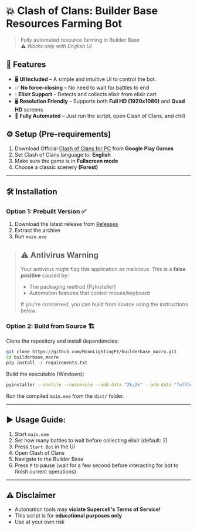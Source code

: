 # 💥 Clash of Clans: Builder Base Resources Farming Bot

> Fully automated resource farming in Builder Base  
> ⚠️ *Works only with English UI*


## 🚀 Features

- 🖥️ **UI Included** – A simple and intuitive UI to control the bot.
- ✅ **No force-closing** – No need to wait for battles to end
- 💧 **Elixir Support** – Detects and collects elixir from elixir cart
- 🖥️ **Resolution Friendly** – Supports both **Full HD (1920x1080)** and **Quad HD** screens  
- 🤖 **Fully Automated** – Just run the script, open Clash of Clans, and chill  

## ⚙️ Setup (Pre-requirements)

1. Download Official [Clash of Clans for PC](https://play.google.com/pc-store/games/details?id=com.supercell.clashofclans&hl=en) from **Google Play Games**
1. Set Clash of Clans language to: **English**
2. Make sure the game is in **Fullscreen mode**
3. Choose a classic scenery **(Forest)**

---

## 🛠️ Installation

### Option 1: Prebuilt Version ✅
1. Download the latest release from [Releases](https://github.com/MoonLighTingPY/builderbase_macro/releases)
2. Extract the archive
3. Run `main.exe`
   
> ## ⚠️ Antivirus Warning
> Your antivirus might flag this application as malicious. This is a **false positive** caused by:
> - The packaging method (PyInstaller)
> - Automation features that control mouse/keyboard
>
> If you're concerned, you can build from source using the instructions below:
### Option 2: Build from Source 🏗️

Clone the repository and install dependencies:
```bash
git clone https://github.com/MoonLighTingPY/builderbase_macro.git
cd builderbase_macro
pip install -r requirements.txt
```

Build the executable (Windows):
```bash
pyinstaller --onefile --noconsole --add-data "2k;2k" --add-data "fullhd;fullhd" main.py
```

Run the compiled `main.exe` from the `dist/` folder.

---

## ▶️ Usage Guide:

1. Start `main.exe`
2. Set how many battles to wait before collecting elixir (default: 2)
3. Press `Start Bot`  in the UI
4. Open Clash of Clans 
5. Navigate to the Builder Base
7. Press `P` to pause (wait for a few second before interacting for bot to finish current operations)

---


## ⚠️ Disclaimer

- Automation tools may **violate Supercell's Terms of Service!**
- This script is for **educational purposes only**
- Use at your own risk




